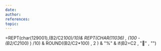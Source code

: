 ```yaml
---
date: 
author: 
references: 
topic:
---
```

=REPT(char(129001),(B2/C2*100)/10)& REPT(CHAR(11036) , (100 -(B2/C2*100) ) /10) & ROUND((B2/C2*100) , 2 ) & "%" & if(B2=C2 , "🎉" , "")
